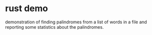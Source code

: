 # rust demo

demonstration of finding palindromes from a list of words in a file and 
reporting some statistics about the palindromes.